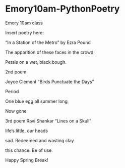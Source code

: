 # Emory10am-PythonPoetry
Emory 10am class

Insert poetry here:


“In a Station of the Metro” by Ezra Pound

The apparition of these faces in the crowd;

Petals on a wet, black bough.


2nd poem

Joyce Clement “Birds Punctuate the Days”

Period

One blue egg all summer long

Now gone


3rd poem
Ravi Shankar “Lines on a Skull”

life’s little, our heads

sad. Redeemed and wasting clay

this chance. Be of use.


Happy Spring Break!
